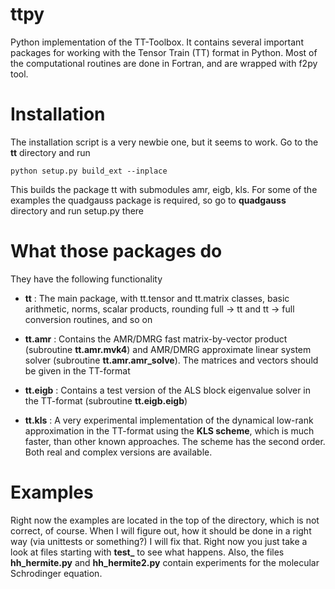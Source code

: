 ttpy
====

Python implementation of the TT-Toolbox. It contains several
important packages for working with the Tensor Train (TT) format
in Python. Most of the computational routines are done in Fortran, 
and are wrapped with f2py tool.


Installation
============
The installation script is a very newbie one, but it seems to work.
Go to the **tt** directory and run
```
python setup.py build_ext --inplace
```
This builds the package tt with submodules amr, eigb, kls. 
For some of the examples the quadgauss package is required, so go to 
**quadgauss** directory and run setup.py there


What those packages do
======================

They have the following functionality

- **tt** : The main package, with tt.tensor and tt.matrix classes, basic arithmetic,
       norms, scalar products, rounding full -> tt and tt -> full conversion routines, and so on

- **tt.amr** : Contains the AMR/DMRG fast matrix-by-vector product (subroutine **tt.amr.mvk4**) and 
           AMR/DMRG approximate linear system solver (subroutine **tt.amr.amr_solve**). The matrices
           and vectors should be given in the TT-format

- **tt.eigb** : Contains a test version of the ALS block eigenvalue solver in the TT-format 
            (subroutine **tt.eigb.eigb**) 

- **tt.kls** : A very experimental implementation of the dynamical low-rank approximation in the TT-format
           using the **KLS scheme**, which is much faster, than other known approaches. The scheme 
           has the second order. Both real and complex versions are available.

Examples
========

Right now the examples are located in the top of the directory, which is not correct, of course. 
When I will figure out, how it should be done in a right way (via unittests or something?) I will fix that.
Right now you just take a look at files starting with **test_** to see what happens. Also, the files 
**hh_hermite.py** and **hh_hermite2.py** contain experiments for the molecular Schrodinger equation.




